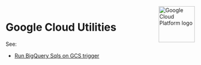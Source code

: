 <img src="https://avatars2.githubusercontent.com/u/2810941?v=3&s=96" alt="Google Cloud Platform logo" title="Google Cloud Platform" align="right" height="96" width="96"/>

# Google Cloud Utilities

See:

* [Run BigQuery Sqls on GCS trigger][bq_runner_on_gcs_trigger]

[bq_runner_on_gcs_trigger]: bq_runner_on_gcs_trigger
